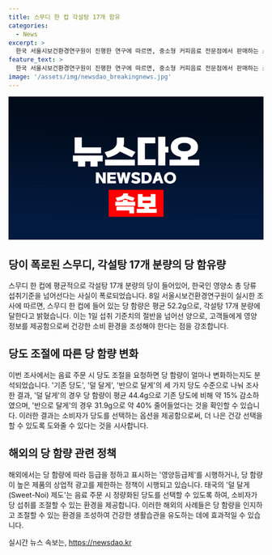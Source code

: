 ```yaml
---
title: 스무디 한 컵 각설탕 17개 함유
categories:
  - News
excerpt: >
  한국 서울시보건환경연구원이 진행한 연구에 따르면, 중소형 커피음료 전문점에서 판매하는 스무디 한 컵에는 약 17개 분량의 당이 들어가고, 평균적으로 52.2g의 당을 포함하고 있음이 밝혀졌다. 덜 달게 주문할 경우 당 함량이 기존 당도 대비 15% 줄어든다는 결과도 나왔다. 서울시보건환경연구원은 앞으로도 다양한 영양 정보를 조사해 제공할 예정이라고 밝혔으며, 일당!오십!정책을 통해 50g 이하의 첨가당 섭취를 권장할 계획이라고 전했다. 이에 대한 해외 규제 사례와 함께 당류 과다 섭취 고위험군에 맞춰 정책을 확대할 방침이다.
feature_text: >
  한국 서울시보건환경연구원이 진행한 연구에 따르면, 중소형 커피음료 전문점에서 판매하는 스무디 한 컵에는 약 17개 분량의 당이 들어가고, 평균적으로 52.2g의 당을 포함하고 있음이 밝혀졌다. 덜 달게 주문할 경우 당 함량이 기존 당도 대비 15% 줄어든다는 결과도 나왔다. 서울시보건환경연구원은 앞으로도 다양한 영양 정보를 조사해 제공할 예정이라고 밝혔으며, 일당!오십!정책을 통해 50g 이하의 첨가당 섭취를 권장할 계획이라고 전했다. 이에 대한 해외 규제 사례와 함께 당류 과다 섭취 고위험군에 맞춰 정책을 확대할 방침이다.
image: '/assets/img/newsdao_breakingnews.jpg'
---
```


<p><img src="/assets/img/newsdao_breakingnews.jpg" alt="firstkoreanews 속보" /></p>

<h2 data-ke-size="size26">당이 폭로된 스무디, 각설탕 17개 분량의 당 함유량</h2>

<p data-ke-size="size16">스무디 한 컵에 평균적으로 각설탕 17개 분량의 당이 들어있어, 한국인 영양소 총 당류 섭취기준을 넘어선다는 사실이 폭로되었습니다. 8일 서울시보건환경연구원이 실시한 조사에 따르면, 스무디 한 컵에 들어 있는 당 함량은 평균 52.2g으로, 각설탕 17개 분량에 달한다고 밝혔습니다. 이는 1일 섭취 기준치의 절반을 넘어선 양으로, 고객들에게 영양 정보를 제공함으로써 건강한 소비 환경을 조성해야 한다는 점을 강조합니다.</p>

<h2 data-ke-size="size26">당도 조절에 따른 당 함량 변화</h2>

<p data-ke-size="size16">이번 조사에서는 음료 주문 시 당도 조절을 요청하면 당 함량이 얼마나 변화하는지도 분석되었습니다. '기존 당도', '덜 달게', '반으로 달게'의 세 가지 당도 수준으로 나눠 조사한 결과, '덜 달게'의 경우 당 함량이 평균 44.4g으로 기존 당도에 비해 약 15% 감소하였으며, '반으로 달게'의 경우 31.9g으로 약 40% 줄어들었다는 것을 확인할 수 있습니다. 이러한 결과는 소비자가 당도를 선택하는 옵션을 제공함으로써, 더 나은 건강 선택을 할 수 있도록 도와줄 수 있다는 것을 시사합니다.</p>

<h2 data-ke-size="size26">해외의 당 함량 관련 정책</h2>

<p data-ke-size="size16">해외에서는 당 함량에 따라 등급을 정하고 표시하는 '영양등급제'를 시행하거나, 당 함량이 높은 제품의 상업적 광고를 제한하는 정책이 시행되고 있습니다. 태국의 '덜 달게(Sweet-Noi) 제도'는 음료 주문 시 정량화된 당도를 선택할 수 있도록 하여, 소비자가 당 섭취를 조절할 수 있는 환경을 제공합니다. 이러한 해외의 사례들은 당 함량을 인지하고 조절할 수 있는 환경을 조성하여 건강한 생활습관을 유도하는 데에 효과적일 수 있습니다.</p>
실시간 뉴스 속보는, <a href="https://newsdao.kr" rel="dofollow">https://newsdao.kr</a>


